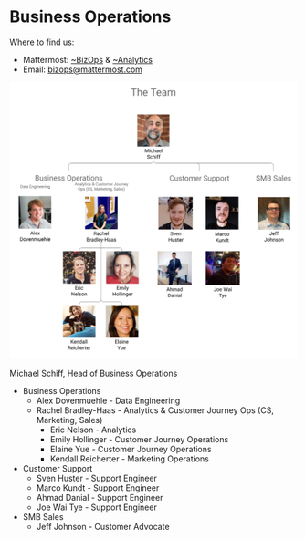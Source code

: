 # Business Operations

Where to find us:

* Mattermost: [~BizOps](https://community.mattermost.com/private-core/channels/bizops) & [~Analytics](https://community.mattermost.com/private-core/channels/analytics-2)
* Email: [bizops@mattermost.com](https://mail.google.com/mail/?view=cm&fs=1&to=bizops@mattermost.com)

![](../../.gitbook/assets/bizops_image.png)

Michael Schiff, Head of Business Operations

* Business Operations
  * Alex Dovenmuehle - Data Engineering
  * Rachel Bradley-Haas - Analytics & Customer Journey Ops (CS, Marketing, Sales)
    * Eric Nelson - Analytics
    * Emily Hollinger - Customer Journey Operations
    * Elaine Yue - Customer Journey Operations
    * Kendall Reicherter - Marketing Operations
* Customer Support
  * Sven Huster - Support Engineer
  * Marco Kundt - Support Engineer
  * Ahmad Danial - Support Engineer
  * Joe Wai Tye - Support Engineer
* SMB Sales
  * Jeff Johnson - Customer Advocate
